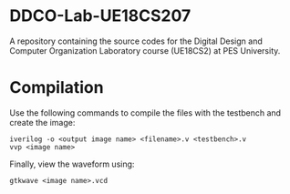 # DDCO-Lab-UE18CS207
A repository containing the source codes for the Digital Design and Computer Organization Laboratory course (UE18CS2) at PES University.

# Compilation

Use the following commands to compile the files with the testbench and create the image: 

```
iverilog -o <output image name> <filename>.v <testbench>.v
vvp <image name>
```

Finally, view the waveform using: 

```gtkwave <image name>.vcd```
